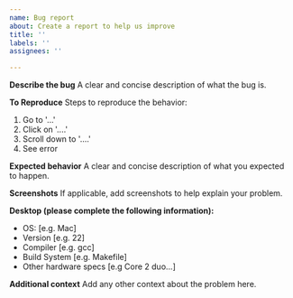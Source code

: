 ```yaml
---
name: Bug report
about: Create a report to help us improve
title: ''
labels: ''
assignees: ''

---
```


**Describe the bug**
A clear and concise description of what the bug is.

**To Reproduce**
Steps to reproduce the behavior:
1. Go to '...'
2. Click on '....'
3. Scroll down to '....'
4. See error

**Expected behavior**
A clear and concise description of what you expected to happen.

**Screenshots**
If applicable, add screenshots to help explain your problem.

**Desktop (please complete the following information):**
 - OS: [e.g. Mac]
 - Version [e.g. 22]
 - Compiler [e.g. gcc]
 - Build System [e.g. Makefile]
 - Other hardware specs [e.g Core 2 duo...]

**Additional context**
Add any other context about the problem here.
